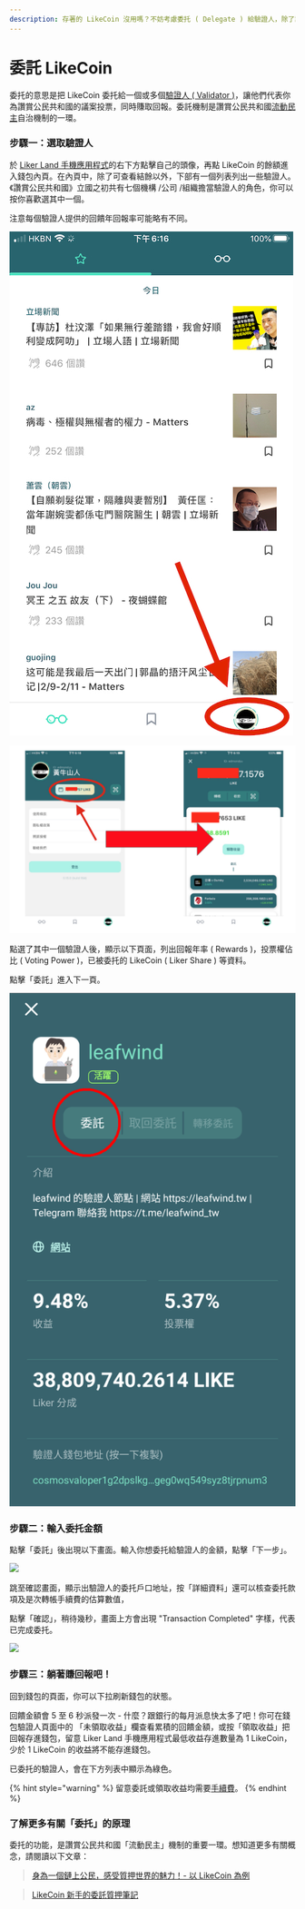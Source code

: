 ```yaml
---
description: 存著的 LikeCoin 沒用嗎？不妨考慮委托 ( Delegate ) 給驗證人，除了讓驗證人代表你對社群議案投票以外，也能同時賺取回報
---
```


# 委託 LikeCoin

委托的意思是把 LikeCoin 委托給一個或多個[驗證人 \( Validator \)](https://docs.like.co/v/zh/user-guide/about/background#9d28)，讓他們代表你為讚賞公民共和國的議案投票，同時賺取回報。委託機制是讚賞公民共和國[流動民主](https://docs.like.co/v/zh/user-guide/liquid-democracy)自治機制的一環。

### 步驟一：選取驗證人

於 [Liker Land 手機應用程式](https://docs.like.co/v/zh/user-guide/reader/download)的右下方點擊自己的頭像，再點 LikeCoin 的餘額進入錢包內頁。在內頁中，除了可查看結餘以外，下部有一個列表列出一些驗證人。《讚賞公民共和國》立國之初共有七個機構 /公司 /組織擔當驗證人的角色，你可以按你喜歡選其中一個。

注意每個驗證人提供的回饋年回報率可能略有不同。

![&#x9EDE;&#x64CA;&#x53F3;&#x4E0B;&#x89D2;&#x81EA;&#x5DF1;&#x7684;&#x982D;&#x50CF;](../../.gitbook/assets/img_2324.jpg)

![ &#x9EDE;&#x64CA;&#x300C;&#x6211;&#x7684;&#x9322;&#x5305;&#x300D;&#x91D1;&#x984D;&#x9032;&#x5165;&#x9322;&#x5305;&#x4ECB;&#x9762;](../../.gitbook/assets/delegate%20%281%29.png)

點選了其中一個驗證人後，顯示以下頁面，列出回報年率 \( Rewards \)，投票權佔比 \( Voting Power \)，已被委托的 LikeCoin \( Liker Share \) 等資料。

點擊「委託」進入下一頁。

![](../../.gitbook/assets/delegate-1.png)

### 步驟二：輸入委托金額

點擊「委託」後出現以下畫面。輸入你想委托給驗證人的金額，點擊「下一步」。

![](../../.gitbook/assets/delegate-2.png)

跳至確認畫面，顯示出驗證人的委托戶口地址，按「詳細資料」還可以核查委托款項及是次轉帳手續費的估算數值，

點擊「確認」，稍待幾秒，畫面上方會出現 "Transaction Completed" 字樣，代表已完成委托。

![](../../.gitbook/assets/delegate-3.png)

### 步驟三：躺著賺回報吧！

回到錢包的頁面，你可以下拉刷新錢包的狀態。

回饋金額會 5 至 6 秒派發一次 - 什麼？跟銀行的每月派息快太多了吧！你可在錢包驗證人頁面中的 「未領取收益」欄查看累積的回饋金額，或按「領取收益」把回報存進錢包，留意 Liker Land 手機應用程式最低收益存進數量為 1 LikeCoin，少於 1 LikeCoin 的收益將不能存進錢包。

已委托的驗證人，會在下方列表中顯示為綠色。

{% hint style="warning" %}
留意委託或領取收益均需要[手續費](https://docs.like.co/v/zh/user-guide/likecoin-token/transaction-fee)。
{% endhint %}

### 了解更多有關「委托」的原理

委托的功能，是讚賞公民共和國「流動民主」機制的重要一環。想知道更多有關概念，請閱讀以下文章：

> [身為一個鏈上公民，感受質押世界的魅力！- 以 LikeCoin 為例](https://matters.news/@dablog/%E8%BA%AB%E7%82%BA%E4%B8%80%E5%80%8B%E9%8F%88%E4%B8%8A%E5%85%AC%E6%B0%91-%E6%84%9F%E5%8F%97%E8%B3%AA%E6%8A%BC%E4%B8%96%E7%95%8C%E7%9A%84%E9%AD%85%E5%8A%9B-%E4%BB%A5-like-coin-%E7%82%BA%E4%BE%8B-zdpuB1ePtb7TNzYpbfkdhNmf8REKkQxNX5MgRRir1BG6pWVts)

> [LikeCoin 新手的委託質押筆記](https://matters.news/@huanlin/like-coin-%E6%96%B0%E6%89%8B%E7%9A%84%E5%A7%94%E8%A8%97%E8%B3%AA%E6%8A%BC%E7%AD%86%E8%A8%98-bafyreifhicuom74neq4sojpkta6thdsia3y4zf7dmolgajvgph4c3usx5u)

